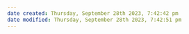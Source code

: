 ```yaml
---
date created: Thursday, September 28th 2023, 7:42:42 pm
date modified: Thursday, September 28th 2023, 7:42:51 pm
---
```

